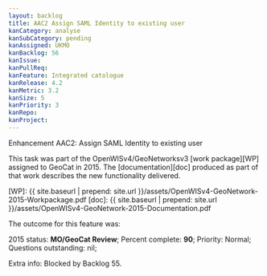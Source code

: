 ```yaml
---
layout: backlog
title: AAC2 Assign SAML Identity to existing user
kanCategory: analyse
kanSubCategory: pending
kanAssigned: UKMO
kanBacklog: 56
kanIssue:
kanPullReq:
kanFeature: Integrated catologue
kanRelease: 4.2
kanMetric: 3.2
kanSize: 5
kanPriority: 3
kanRepo:
kanProject:
---
```

Enhancement AAC2: Assign SAML Identity to existing user

This task was part of the OpenWISv4/GeoNetworksv3 [work package][WP] assigned to GeoCat in 2015.  The [documentation][doc] produced as part of that work describes the new functionality delivered.

[WP]: {{ site.baseurl | prepend: site.url }}/assets/OpenWISv4-GeoNetwork-2015-Workpackage.pdf
[doc]: {{ site.baseurl | prepend: site.url }}/assets/OpenWISv4-GeoNetwork-2015-Documentation.pdf

The outcome for this feature was:

2015 status: **MO/GeoCat Review**; Percent complete: **90**; Priority: Normal; Questions outstanding: nil;

Extra info: Blocked by Backlog 55.
